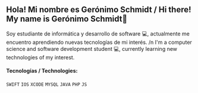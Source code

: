 ## Hola! Mi nombre es Gerónimo Schmidt / Hi there! My name is Gerónimo Schmidt👋

Soy estudiante de informática y desarrollo de software 💻, actualmente me encuentro aprendiendo nuevas tecnologías de mi interés. 
/n
I'm a computer science and software development student 💻, currently learning new technologies of my interest.

#### Tecnologías / Technologies:

`SWIFT` `IOS` `XCODE` `MYSQL` `JAVA` `PHP` `JS`


<!--
**geroschmidt/geroschmidt** is a ✨ _special_ ✨ repository because its `README.md` (this file) appears on your GitHub profile.

Here are some ideas to get you started:

- 🔭 I’m currently working on ...
- 🌱 I’m currently learning ...
- 👯 I’m looking to collaborate on ...
- 🤔 I’m looking for help with ...
- 💬 Ask me about ...
- 📫 How to reach me: ...
- 😄 Pronouns: ...
- ⚡ Fun fact: ...
-->

